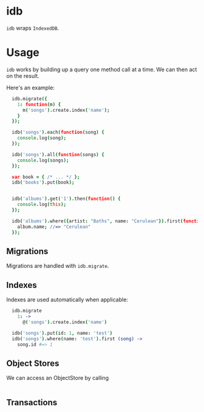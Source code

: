 idb
===

`idb` wraps `IndexedDB`.

Usage
=====

`idb` works by building up a query one method call at a time. We can then act
on the result.

Here's an example:

```coffee
  idb.migrate({
    1: function(m) {
      m('songs').create.index('name');
    }
  });

  idb('songs').each(function(song) {
    console.log(song);
  });

  idb('songs').all(function(songs) {
    console.log(songs);
  });

  var book = { /* ... */ };
  idb('books').put(book);


  idb('albums').get('1').then(function() {
    console.log(this);
  });

  idb('albums').where({artist: "Baths", name: "Cerulean"}).first(function(album) {
    album.name; //=> "Cerulean"
  });
```

Migrations
----------

Migrations are handled with `idb.migrate`.

Indexes
-------

Indexes are used automatically when applicable:

```coffee
  idb.migrate
    1: ->
      @('songs').create.index('name')

  idb('songs').put(id: 1, name: 'test')
  idb('songs').where(name: 'test').first (song) ->
    song.id #=> 1

```

Object Stores
-------------

We can access an ObjectStore by calling

```coffee


```

Transactions
------------

```coffee

```


